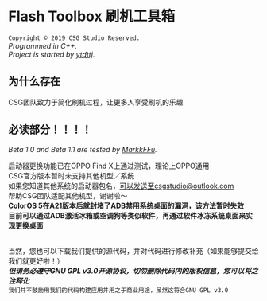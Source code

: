 # Flash Toolbox 刷机工具箱

`Copyright © 2019 CSG Studio Reserved.`<br>
*Programmed in C++.*<br>
*Project is started by [ytdttj](https://github.com/ytdttj).*<br>

## 为什么存在

CSG团队致力于简化刷机过程，让更多人享受刷机的乐趣

## 必读部分！！！！

*Beta 1.0 and Beta 1.1 are tested by [MarkkFFu](https://github.com/MarkkFFu).*

启动器更换功能已在OPPO Find X上通过测试，理论上OPPO通用<br>
CSG官方版本暂时未支持其他机型／系统<br>
如果您知道其他系统的启动器包名，可以发送至csgstudio@outlook.com<br>
帮助CSG团队适配其他机型，谢谢啦～<br>
__ColorOS 5在A21版本后就封堵了ADB禁用系统桌面的漏洞，该方法暂时失效<br>
目前可以通过ADB激活冰箱或空调狗等类似软件，再通过软件冰冻系统桌面来实现更换桌面__<br><br>

当然，您也可以下载我们提供的源代码，并对代码进行修改补充（如果能够提交给我们就更好啦！）<br>
***但请务必遵守GNU GPL v3.0开源协议，切勿删除代码内的版权信息，您可以将之注释化***<br>
`我们并不鼓励用我们的代码构建应用并用之于商业用途，虽然这符合GNU GPL v3.0`
